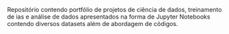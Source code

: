 Repositório contendo portfólio de projetos de ciência de dados, treinamento de ias e análise de dados apresentados na forma de Jupyter Notebooks contendo diversos datasets além de abordagem de códigos.
